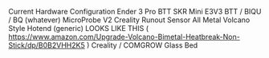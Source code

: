 Current Hardware Configuration
Ender 3 Pro
BTT SKR Mini E3V3
BTT / BIQU / BQ (whatever) MicroProbe V2
Creality Runout Sensor
All Metal Volcano Style Hotend (generic) LOOKS LIKE THIS ( https://www.amazon.com/Upgrade-Volcano-Bimetal-Heatbreak-Non-Stick/dp/B0B2VHH2K5 )
Creality / COMGROW Glass Bed
